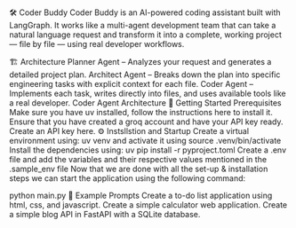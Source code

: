 🛠️ Coder Buddy
Coder Buddy is an AI-powered coding assistant built with LangGraph.
It works like a multi-agent development team that can take a natural language request and transform it into a complete, working project — file by file — using real developer workflows.

🏗️ Architecture
Planner Agent – Analyzes your request and generates a detailed project plan.
Architect Agent – Breaks down the plan into specific engineering tasks with explicit context for each file.
Coder Agent – Implements each task, writes directly into files, and uses available tools like a real developer.
Coder Agent Architecture
🚀 Getting Started
Prerequisites
Make sure you have uv installed, follow the instructions here to install it.
Ensure that you have created a groq account and have your API key ready. Create an API key here.
⚙️ Instsllstion and Startup
Create a virtual environment using: uv venv and activate it using source .venv/bin/activate
Install the dependencies using: uv pip install -r pyproject.toml
Create a .env file and add the variables and their respective values mentioned in the .sample_env file
Now that we are done with all the set-up & installation steps we can start the application using the following command:

  python main.py
🧪 Example Prompts
Create a to-do list application using html, css, and javascript.
Create a simple calculator web application.
Create a simple blog API in FastAPI with a SQLite database.
